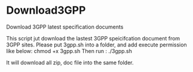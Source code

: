 # Download3GPP
Download 3GPP latest specification documents

This script jut download the lastest 3GPP speicifcation document from 3GPP sites.
Please put 3gpp.sh into a folder, and add execute permission like below:
chmod +x 3gpp.sh 
Then run :
./3gpp.sh

It will download all zip, doc file into the same folder.
